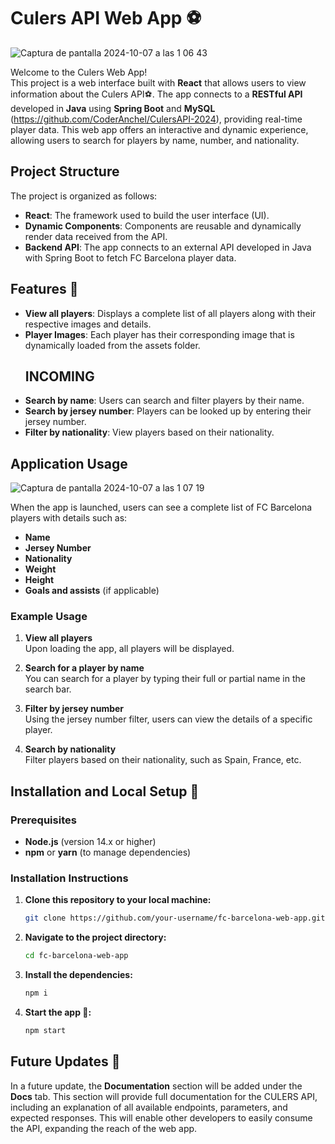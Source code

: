 # Culers API Web App ⚽️
![Captura de pantalla 2024-10-07 a las 1 06 43](https://github.com/user-attachments/assets/34f98ab8-a96a-4f23-b5b7-013ca28ee3ce)

Welcome to the Culers Web App!  
This project is a web interface built with **React** that allows users to view information about the Culers API⚽️. The app connects to a **RESTful API** developed in **Java** using **Spring Boot** and **MySQL** (https://github.com/CoderAnchel/CulersAPI-2024), providing real-time player data. This web app offers an interactive and dynamic experience, allowing users to search for players by name, number, and nationality.

## Project Structure

The project is organized as follows:

- **React**: The framework used to build the user interface (UI).
- **Dynamic Components**: Components are reusable and dynamically render data received from the API.
- **Backend API**: The app connects to an external API developed in Java with Spring Boot to fetch FC Barcelona player data.

## Features 🌟

- **View all players**: Displays a complete list of all players along with their respective images and details.
- **Player Images**: Each player has their corresponding image that is dynamically loaded from the assets folder.
  ## INCOMING 
- **Search by name**: Users can search and filter players by their name.
- **Search by jersey number**: Players can be looked up by entering their jersey number.
- **Filter by nationality**: View players based on their nationality.

## Application Usage

![Captura de pantalla 2024-10-07 a las 1 07 19](https://github.com/user-attachments/assets/015d2040-66b6-4378-bd61-17d88897c476)


When the app is launched, users can see a complete list of FC Barcelona players with details such as:

- **Name**
- **Jersey Number**
- **Nationality**
- **Weight**
- **Height**
- **Goals and assists** (if applicable)

### Example Usage

1. **View all players**  
   Upon loading the app, all players will be displayed.

2. **Search for a player by name**  
   You can search for a player by typing their full or partial name in the search bar.

3. **Filter by jersey number**  
   Using the jersey number filter, users can view the details of a specific player.

4. **Search by nationality**  
   Filter players based on their nationality, such as Spain, France, etc.

## Installation and Local Setup 🚀

### Prerequisites

- **Node.js** (version 14.x or higher)
- **npm** or **yarn** (to manage dependencies)

### Installation Instructions

1. **Clone this repository to your local machine:**

   ```bash
   git clone https://github.com/your-username/fc-barcelona-web-app.git
    ```
2. **Navigate to the project directory:**
   ```bash
   cd fc-barcelona-web-app
    ```
3. **Install the dependencies:**
   ```bash
   npm i
    ```
4. **Start the app 🚀:**
   ```bash
   npm start
    ```
   
## Future Updates 🔮

In a future update, the **Documentation** section will be added under the **Docs** tab. This section will provide full documentation for the CULERS API, including an explanation of all available endpoints, parameters, and expected responses. This will enable other developers to easily consume the API, expanding the reach of the web app.
